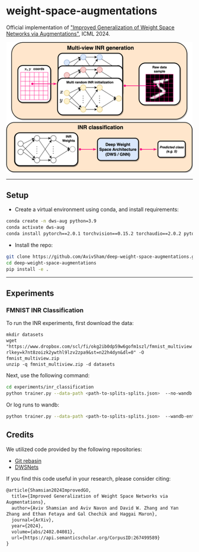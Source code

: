 # weight-space-augmentations
Official implementation of ["Improved Generalization of Weight Space Networks via Augmentations"](https://arxiv.org/pdf/2402.04081), ICML 2024.

![](misc/inr_overview.png)

----

## Setup

- Create a virtual environment using conda, and install requirements:

```bash
conda create -n dws-aug python=3.9
conda activate dws-aug
conda install pytorch==2.0.1 torchvision==0.15.2 torchaudio==2.0.2 pytorch-cuda=11.7 -c pytorch -c nvidia
```

- Install the repo:

```bash
git clone https://github.com/AvivSham/deep-weight-space-augmentations.git
cd deep-weight-space-augmentations
pip install -e .
```

------

## Experiments

### FMNIST INR Classification 

To run the INR experiments, first download the data:

```shell
mkdir datasets
wget "https://www.dropbox.com/scl/fi/okg2ib0dp59w6gofm1szl/fmnist_multiview.zip?rlkey=k7nt8zoizk2ywthl9lzv2zpa9&st=n22h4dyn&dl=0" -O fmnist_multiview.zip
unzip -q fmnist_multiview.zip -d datasets
```

Next, use the following command:

```bash
cd experiments/inr_classification
python trainer.py --data-path <path-to-splits-splits.json>  --no-wandb
```
Or log runs to wandb:

```bash
python trainer.py --data-path <path-to-splits-splits.json>  --wandb-entity=<wandb-entity> --wandb-project=<wandb-project>
```

## Credits

We utilized code provided by the following repositories:

- [Git rebasin](https://github.com/samuela/git-re-basin)
- [DWSNets](https://github.com/AvivNavon/DWSNets)


If you find this code useful in your research, please consider citing:

```
@article{Shamsian2024ImprovedGO,
  title={Improved Generalization of Weight Space Networks via Augmentations},
  author={Aviv Shamsian and Aviv Navon and David W. Zhang and Yan Zhang and Ethan Fetaya and Gal Chechik and Haggai Maron},
  journal={ArXiv},
  year={2024},
  volume={abs/2402.04081},
  url={https://api.semanticscholar.org/CorpusID:267499589}
}
``` 
